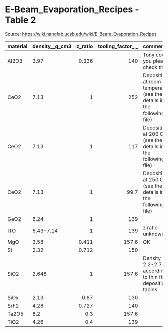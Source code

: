 # E-Beam_Evaporation_Recipes - Table 2

Source: https://wiki.nanofab.ucsb.edu/wiki/E-Beam_Evaporation_Recipes

| material   | density__g_cm3   |   z_ratio |   tooling_factor_ _ | comments                                                               |
|:-----------|:-----------------|----------:|--------------------:|:-----------------------------------------------------------------------|
| Al2O3      | 3.97             |     0.336 |               140   | Tony could you please check this?                                      |
| CeO2       | 7.13             |     1     |               252   | Deposition at room temperature (see the details in the following file) |
| CeO2       | 7.13             |     1     |               117   | Deposition at 200 C (see the details in the following file)            |
| CeO2       | 7.13             |     1     |                99.7 | Deposition at 250 C (see the details in the following file)            |
| GeO2       | 6.24             |     1     |               139   |                                                                        |
| ITO        | 6.43-7.14        |     1     |               139   | z ratio unknown                                                        |
| MgO        | 3.58             |     0.411 |               157.6 | OK                                                                     |
| Si         | 2.32             |     0.712 |               150   |                                                                        |
| SiO2       | 2.648            |     1     |               157.6 | Density 2.2-2.7 according to thin film deposition tables               |
| SiOx       | 2.13             |     0.87  |               130   |                                                                        |
| SrF2       | 4.28             |     0.727 |               140   |                                                                        |
| Ta2O5      | 8.2              |     0.3   |               157.6 |                                                                        |
| TiO2       | 4.26             |     0.4   |               139   |                                                                        |